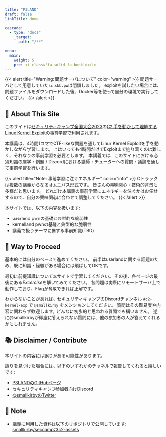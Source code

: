 ```yaml
---
title: "P3LAND"
draft: false
linkTitle: Home

cascade:
  - type: "docs"
    _target:
      path: "/**"

menu:
  main:
    weight: 5
    pre: <i class='fa-solid fa-book'></i>
---
```


{{< alert title="Warning: 問題サーバについて" color="warning" >}}
問題サーバとして用意していた`sc.skb.pw`は閉鎖しました。
exploitを試したい場合には、問題ファイルをダウンロードした後、Docker等を使って自分の環境で実行してください。
{{< /alert >}}

## 👀 About This Site

このサイトは[セキュリティキャンプ全国大会2023](https://www.ipa.go.jp/jinzai/security-camp/2023/zenkoku/index.html)の[C2 手を動かして理解するLinux Kernel Exploit](https://www.ipa.go.jp/jinzai/security-camp/2023/zenkoku/program_list_cd.html)の事前学習で利用されます。

本講義は、4時間1コマでCTF-likeな問題を通してLinux Kernel Exploitを手を動かしながら学習します。
とはいっても4時間だけでExploitまで辿り着くのは難しく、それなりの事前学習を必要とします。
本講義では、このサイトにおける必須知識の座学・例題 / Discordにおける講師・チューターへの質問・議論を通して事前学習を行います。

{{< alert title="Note: 事前学習に注ぐエネルギー" color="info" >}}
Cトラックは複数の講義からなるオムニバス形式です。
皆さんの興味関心・技術的背景も多様だと思います。
どれだけ本講義の事前学習にエネルギーを注ぐかはお任せするので、自分の興味関心に合わせて調整してください。
{{< /alert >}}

本サイトでは、以下の内容を扱います:

- userland pwnの基礎と典型的な脆弱性
- kernelland pwnの基礎と典型的な脆弱性
- 講義で扱うテーマに関する事前知識(TBD)

## 🏃 Way to Proceed

基本的には自分のペースで進めてください。
前半はuserlandに関する話題のため、既に知識・経験がある場合には飛ばしてOKです。

最初に前提知識について本サイトで学習してください。
その後、各ページの最後にある*Excercise*を解いてみてください。
各問題は実際にリモートサーバ上で動作しており、Flagが奪取できれば正解です。

わからないことがあれば、セキュリティキャンプのDiscordチャンネル `#c2-kernel-exp` で `@smallkirby` をメンションしてください。
質問はその難易度や内容に関わらず歓迎します。どんなに初歩的と思われる質問でも構いません。
逆に@smallkirbyが即座に答えられない質問には、他の参加者の人が答えてくれるかもしれません。

## 📚 Disclaimer / Contribute

本サイトの内容には誤りがある可能性があります。

誤りを見つけた場合には、以下のいずれかのチャネルで報告してくれると嬉しいです:

- [P3LANDのGitHubページ](https://github.com/smallkirby/p3land)
- セキュリティキャンプ参加者向けDiscord
- [@smallkirbyのTwitter](https://twitter.com/smallkirby)

## 📝 Note

- 講義に利用した資料は以下のリポジトリで公開しています: [smallkirby/seccamp23c2-assets](https://github.com/smallkirby/seccamp23c2-assets)
